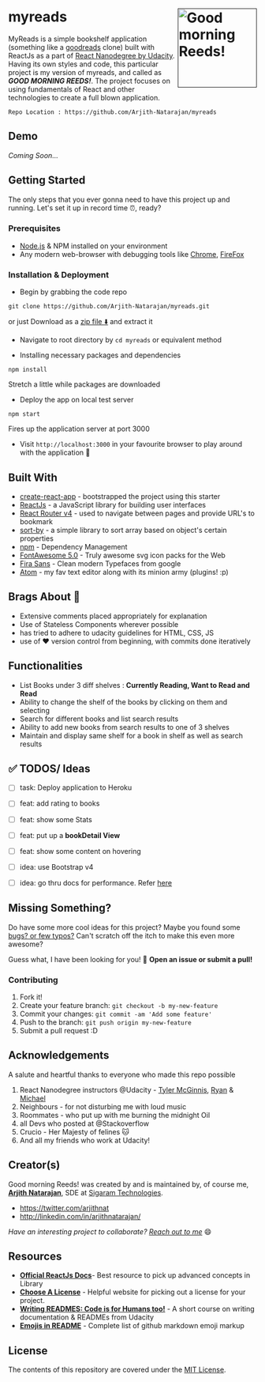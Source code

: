 [<img align="right" src="https://lh3.googleusercontent.com/PE3VSM8Z3yVnGvLCMCKt7xtA0jfzBQn4sw1druqS_AkipOzQV5DAzSs6bABqRKr6eVllCgCoUQLcZRoW9C-xeC6tPhgGDLc60v1TRaEM7qpOR3ArWnpSjK4IW3IBSyrnO6u-rckUm1s8IVE91qSz9J2jiF_TqVXkSI_zUFUxjVywHJLNiTRNkIvkKEgIt0W2XdzxXyIexbV61_zGDvaYh9P_gqvIdJt4ZDDcvCqPqgG_mTGa4rsWhNhpztDi158pbreuLJjkHqwfVRJitJJXppoPPBCwgFR1mHNFo0EN8A3gyZTvfmY_xjNfJPo4vN_sTqKHCMTgUz98iLbs9TWaa55szZu3AKVW_S-OFm17Xo9HoqhS8CZJ1RIL8vZ96FcwSYTIe_y3fMve9JZqXHgSLZbk-8eIHQgWgibG11r4HeIfYYOqDkit4k8QQDVNjiLWHtPDLciAXjLdUkoXQcKmaQgtC1ZpmZu8vfihjjFL9m5_t9QYbLB8Lg-A494uNpVAVg_X7pi2n621LdWXNhdf_KvxqUsmD9Q5SGp_a41AGGuOVSA7R0fECo0vLbnIt8p4zKvYQsU-AAfgmZcUXHkZJUjP1UK3hDw2jZxwZSU=w520-h363-no" width="160px" alt="Good morning Reeds!">]()
=========================

# myreads
MyReads is a simple bookshelf application (something like a [goodreads](https://www.goodreads.com/) clone) built with ReactJs as a part of [React Nanodegree by Udacity](https://in.udacity.com/course/react-nanodegree--nd019).  Having its own styles and code, this particular project is my version of myreads, and called as _**GOOD MORNING REEDS!**_. The project focuses on using fundamentals of React and other technologies to create a full blown application.

```
Repo Location : https://github.com/Arjith-Natarajan/myreads
```

## Demo

_Coming Soon..._

## Getting Started

 The only steps that you ever gonna need to have this project up and running. Let's set it up in record time :alarm_clock:, ready?

### Prerequisites
- [Node.js](https://nodejs.org) & NPM installed on your environment
- Any modern web-browser with debugging tools like [Chrome](https://www.google.co.in/chrome/), [FireFox](https://www.mozilla.org/en-US/firefox/new/)

### Installation & Deployment
- Begin by grabbing the code repo
```
git clone https://github.com/Arjith-Natarajan/myreads.git
```
or just Download as a [zip file :arrow_down:](https://github.com/Arjith-Natarajan/myreads/archive/master.zip) and extract it

- Navigate to root directory by `cd myreads` or equivalent method

- Installing necessary packages and dependencies
```
npm install
```
Stretch a little while packages are downloaded

- Deploy the app on local test server
```
npm start
```
Fires up the application server at port 3000

- Visit `http://localhost:3000` in your favourite browser to play around with the application :confetti_ball:


## Built With


* [create-react-app](https://github.com/facebook/create-react-app) - bootstrapped the project using this starter
* [ReactJs](http://www.dropwizard.io/1.0.2/docs/) - a JavaScript library for building user interfaces
* [React Router v4](https://reacttraining.com/react-router/) - used to navigate between pages and provide URL's to bookmark
* [sort-by](https://github.com/kvnneff/sort-by) - a simple library to sort array based on object's certain properties
* [npm](https://www.npmjs.com/) - Dependency Management
* [FontAwesome 5.0](https://fontawesome.com/) - Truly awesome svg icon packs for the Web
* [Fira Sans](https://fonts.google.com/specimen/Fira+Sans) - Clean modern Typefaces from google
* [Atom](https://atom.io/) - my fav text editor along with its minion army (plugins! :p)


## Brags About :see_no_evil:
- Extensive comments placed appropriately for explanation
- Use of Stateless Components wherever possible
- has tried to adhere to udacity guidelines for HTML, CSS, JS
- use of :heart: version control from beginning, with commits done iteratively



## Functionalities
- List Books under 3 diff shelves : **Currently Reading, Want to Read and Read**
- Ability to change the shelf of the books by clicking on them and selecting
- Search for different books and list search results
- Ability to add new books from search results to one of 3 shelves
-  Maintain and display same shelf for a book in shelf as well as search results



## :white_check_mark: TODOS/ Ideas
- [ ] task: Deploy application to Heroku
- [ ] feat: add rating to books
- [ ] feat: show some Stats
- [ ] feat: put up a **bookDetail View**
- [ ] feat: show some content on hovering
- [ ] idea: use Bootstrap v4
- [ ] idea: go thru docs for performance. Refer [here](https://reactjs.org/docs/optimizing-performance.html)


## Missing Something?

Do have some more cool ideas for this project? Maybe you found some [bugs? or few typos?](https://github.com/Arjith-Natarajan/myreads/issues)
Can't scratch off the itch to make this even more awesome?

Guess what, I have been looking for you! :tada: **Open an issue or submit a pull!**

### Contributing
1. Fork it!
2. Create your feature branch:
`git checkout -b my-new-feature`
3. Commit your changes: `git commit -am 'Add some feature'`
4. Push to the branch: `git push origin my-new-feature`
5. Submit a pull request :D


## Acknowledgements
A salute and heartful thanks to everyone who made this repo possible
1. React Nanodegree instructors @Udacity - [Tyler McGinnis](https://tylermcginnis.com/), [Ryan](https://medium.com/@ryanflorence) & [Michael](https://twitter.com/mjackson?lang=en)
2. Neighbours - for not disturbing me with loud music
3. Roommates - who put up with me burning the midnight Oil
6. all Devs who posted at @Stackoverflow
4. Crucio - Her Majesty of felines :cat:
5.  And all my friends who work at Udacity!


## Creator(s)

Good morning Reeds! was created by and is maintained by, of course me, **[Arjith Natarajan](https://github.com/Arjith-Natarajan/)**, SDE at [Sigaram Technologies](http://sigaramtech.com/).

* https://twitter.com/arjithnat
* http://linkedin.com/in/arjithnatarajan/

_Have an interesting project to collaborate? [Reach out to me](mailto:arjith@sigaramtech)_ :smile:

## Resources

* [**Official ReactJs Docs**](https://reactjs.org/docs/jsx-in-depth.html)- Best resource to pick up advanced concepts in Library
* [**Choose A License**](http://choosealicense.com/) - Helpful website for picking out a license for your project.
* [**Writing READMES: Code is for Humans too!**](https://classroom.udacity.com/courses/ud777) - A short course on writing documentation & READMEs from Udacity
* [**Emojis in README**](https://gist.github.com/rxaviers/7360908) - Complete list of github markdown emoji markup


## License

The contents of this repository are covered under the [MIT License](LICENSE).

